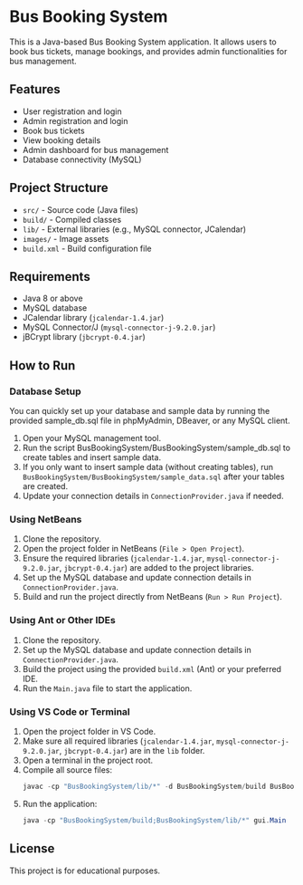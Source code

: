 # Bus Booking System

This is a Java-based Bus Booking System application. It allows users to book bus tickets, manage bookings, and provides admin functionalities for bus management.

## Features
- User registration and login
- Admin registration and login
- Book bus tickets
- View booking details
- Admin dashboard for bus management
- Database connectivity (MySQL)

## Project Structure
- `src/` - Source code (Java files)
- `build/` - Compiled classes
- `lib/` - External libraries (e.g., MySQL connector, JCalendar)
- `images/` - Image assets
- `build.xml` - Build configuration file

## Requirements
- Java 8 or above
- MySQL database
- JCalendar library (`jcalendar-1.4.jar`)
- MySQL Connector/J (`mysql-connector-j-9.2.0.jar`)
- jBCrypt library (`jbcrypt-0.4.jar`)

## How to Run
### Database Setup

You can quickly set up your database and sample data by running the provided sample_db.sql file in phpMyAdmin, DBeaver, or any MySQL client.

1. Open your MySQL management tool.
2. Run the script BusBookingSystem/BusBookingSystem/sample_db.sql to create tables and insert sample data.
3. If you only want to insert sample data (without creating tables), run `BusBookingSystem/BusBookingSystem/sample_data.sql` after your tables are created.
4. Update your connection details in `ConnectionProvider.java` if needed.

### Using NetBeans

1. Clone the repository.
2. Open the project folder in NetBeans (`File > Open Project`).
3. Ensure the required libraries (`jcalendar-1.4.jar`, `mysql-connector-j-9.2.0.jar`, `jbcrypt-0.4.jar`) are added to the project libraries.
4. Set up the MySQL database and update connection details in `ConnectionProvider.java`.
5. Build and run the project directly from NetBeans (`Run > Run Project`).


### Using Ant or Other IDEs

1. Clone the repository.
2. Set up the MySQL database and update connection details in `ConnectionProvider.java`.
3. Build the project using the provided `build.xml` (Ant) or your preferred IDE.
4. Run the `Main.java` file to start the application.

### Using VS Code or Terminal

1. Open the project folder in VS Code.
2. Make sure all required libraries (`jcalendar-1.4.jar`, `mysql-connector-j-9.2.0.jar`, `jbcrypt-0.4.jar`) are in the `lib` folder.
3. Open a terminal in the project root.
4. Compile all source files:
   ```powershell
   javac -cp "BusBookingSystem/lib/*" -d BusBookingSystem/build BusBookingSystem/src/dao/*.java BusBookingSystem/src/gui/*.java
   ```
5. Run the application: 
    ```powershell
    java -cp "BusBookingSystem/build;BusBookingSystem/lib/*" gui.Main
    ```

## License
This project is for educational purposes.
